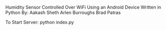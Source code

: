 Humidity Sensor Controlled Over WiFi Using an Android Device
Written in Python
By:
   Aakash Sheth
   Arlen Burroughs
   Brad Patras


To Start Server: python index.py
